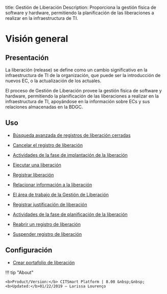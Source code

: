 title: Gestión de Liberación
Description: Proporciona la gestión física de software y hardware, permitiendo la planificación de las liberaciones a realizar en la infraestructura de TI.
# Visión general


Presentación
------------

La liberación (release) se define como un cambio significativo en la infraestructura
de TI de la organización, que puede ser la introducción de nuevos EC, o la
actualización de los actuales.

El proceso de Gestión de Liberación provee la gestión física de
software y hardware, permitiendo la planificación de las liberaciones a realizar
en la infraestructura de TI, apoyándose en la información sobre ECs y sus
relaciones almacenadas en la BDGC.


Uso
-------

- [Búsqueda avanzada de registros de liberación cerradas](/es-es/citsmart-platform-8/processes/release/use/advanced-search-for-release.html)
 
- [Cancelar el registro de liberación](/es-es/citsmart-platform-8/processes/release/use/cancel-release.html)

- [Actividades de la fase de implantación de la liberación](/es-es/citsmart-platform-8/processes/release/use/deployment-release-activities.html)

- [Ejecutar una liberación](/es-es/citsmart-platform-8/processes/release/use/execute-release.html)

- [Registrar liberación](/es-es/citsmart-platform-8/processes/release/use/register-release-request.html)

- [Relacionar información a la liberación](/es-es/citsmart-platform-8/processes/release/use/relate-information-to-release.html)
   
- [El área de trabajo de la Gestión de Liberación](/es-es/citsmart-platform-8/processes/release/use/release-desktop.html)
   
- [Registrar justificación de liberación](/es-es/citsmart-platform-8/processes/release/use/release-justification.html)

- [Actividades de la fase de planificación de la liberación](/es-es/citsmart-platform-8/processes/release/use/release-planning-activities.html)
   
- [Reabrir un registro de liberación](/es-es/citsmart-platform-8/processes/release/use/reopen-release.html)

- [Suspender registro de liberación](/es-es/citsmart-platform-8/processes/release/use/suspend-release.html)

Configuración
-----------------

- [Crear portafolio de liberación](/es-es/citsmart-platform-8/processes/release/configuration/release-portfolio.html)
  
!!! tip "About"

    <b>Product/Version:</b> CITSmart Platform | 8.00 &nbsp;&nbsp;
    <b>Updated:</b>01/22/2019 – Larissa Lourenço

